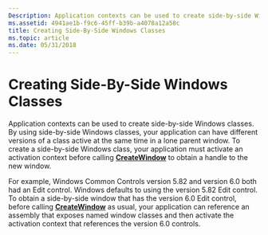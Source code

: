 ```yaml
---
Description: Application contexts can be used to create side-by-side Windows classes.
ms.assetid: 4941ae1b-f9c6-45ff-b39b-a4078a12a58c
title: Creating Side-By-Side Windows Classes
ms.topic: article
ms.date: 05/31/2018
---
```


# Creating Side-By-Side Windows Classes

Application contexts can be used to create side-by-side Windows classes. By using side-by-side Windows classes, your application can have different versions of a class active at the same time in a lone parent window. To create a side-by-side Windows class, your application must activate an activation context before calling [**CreateWindow**](https://msdn.microsoft.com/library/ms632679(v=VS.85).aspx) to obtain a handle to the new window.

For example, Windows Common Controls version 5.82 and version 6.0 both had an Edit control. Windows defaults to using the version 5.82 Edit control. To obtain a side-by-side window that has the version 6.0 Edit control, before calling [**CreateWindow**](https://msdn.microsoft.com/library/ms632679(v=VS.85).aspx) as usual, your application can reference an assembly that exposes named window classes and then activate the activation context that references the version 6.0 controls.

 

 



